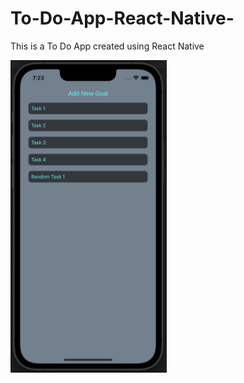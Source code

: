 # To-Do-App-React-Native-
This is a To Do App created using React Native

<img 
  src="./assets/tasks.png"
  alt="Alt text"
  title="Optional title"
  style="display: inline-block; margin: 0 auto; height: 500px">
